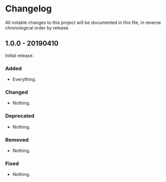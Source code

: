 # Changelog

All notable changes to this project will be documented in this file, in reverse chronological order by release.

## 1.0.0 - 20190410

Initial release.

### Added

- Everything.

### Changed

- Nothing.

### Deprecated

- Nothing.

### Removed

- Nothing.

### Fixed

- Nothing.
